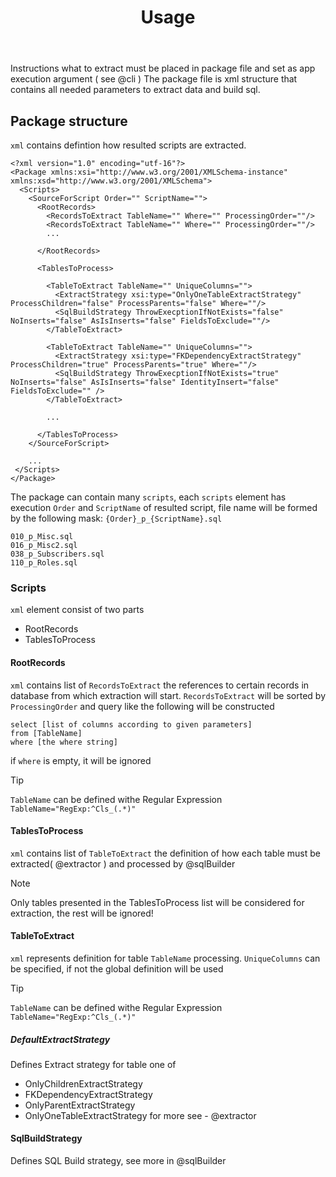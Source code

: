 ﻿---
uid: usage
title: Usage
---
Instructions what to extract must be placed in package file and set as app execution argument ( see @cli )
The package file is xml structure that contains all needed parameters to extract data and build sql.

## Package structure
`xml` contains defintion how resulted scripts are extracted. 

```
<?xml version="1.0" encoding="utf-16"?>
<Package xmlns:xsi="http://www.w3.org/2001/XMLSchema-instance" xmlns:xsd="http://www.w3.org/2001/XMLSchema">
  <Scripts>
    <SourceForScript Order="" ScriptName="">
      <RootRecords>
        <RecordsToExtract TableName="" Where="" ProcessingOrder=""/>
        <RecordsToExtract TableName="" Where="" ProcessingOrder=""/>
        ...

      </RootRecords>
      
      <TablesToProcess>

        <TableToExtract TableName="" UniqueColumns="">
          <ExtractStrategy xsi:type="OnlyOneTableExtractStrategy" ProcessChildren="false" ProcessParents="false" Where=""/>
          <SqlBuildStrategy ThrowExecptionIfNotExists="false" NoInserts="false" AsIsInserts="false" FieldsToExclude=""/>
        </TableToExtract>
        
        <TableToExtract TableName="" UniqueColumns="">
          <ExtractStrategy xsi:type="FKDependencyExtractStrategy" ProcessChildren="true" ProcessParents="true" Where=""/>
          <SqlBuildStrategy ThrowExecptionIfNotExists="true" NoInserts="false" AsIsInserts="false" IdentityInsert="false" FieldsToExclude="" />
        </TableToExtract>
  
        ...

      </TablesToProcess>
    </SourceForScript>
     
    ...
 </Scripts>
</Package>
```

The package can contain many `scripts`, each `scripts` element has execution `Order` and `ScriptName` of resulted script, file name will be formed by the following mask: `{Order}_p_{ScriptName}.sql`
```
010_p_Misc.sql
016_p_Misc2.sql
038_p_Subscribers.sql
110_p_Roles.sql
```

### Scripts
`xml` element consist of two parts 
- RootRecords
- TablesToProcess
#### RootRecords
`xml` contains list of `RecordsToExtract` the references to certain records in database from which extraction will start. 
`RecordsToExtract` will be sorted by `ProcessingOrder` and query like the following will be constructed
```
select [list of columns according to given parameters] 
from [TableName]
where [the where string]
```
if `where` is empty, it will be ignored

> [!TIP]
> `TableName` can be defined withe Regular Expression ```TableName="RegExp:^Cls_(.*)"```


#### TablesToProcess
`xml` contains list of `TableToExtract` the definition of how each table must be extracted( @extractor ) and processed by @sqlBuilder

> [!NOTE]
> Only tables presented in the TablesToProcess list will be considered for extraction, the rest will be ignored!

#### TableToExtract
`xml` represents definition for table `TableName` processing. `UniqueColumns` can be specified, if not the global definition will be used

> [!TIP]
> `TableName` can be defined withe Regular Expression ```TableName="RegExp:^Cls_(.*)"```


##### DefaultExtractStrategy
Defines Extract strategy for table one of 
- OnlyChildrenExtractStrategy
- FKDependencyExtractStrategy
- OnlyParentExtractStrategy
- OnlyOneTableExtractStrategy
for more see - @extractor

#### SqlBuildStrategy
Defines SQL Build strategy, see more in @sqlBuilder